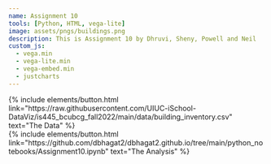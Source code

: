 ```yaml
---
name: Assignment 10
tools: [Python, HTML, vega-lite]
image: assets/pngs/buildings.png
description: This is Assignment 10 by Dhruvi, Sheny, Powell and Neil
custom_js:
  - vega.min
  - vega-lite.min
  - vega-embed.min
  - justcharts
---
```



<div class="left">
{% include elements/button.html link="https://raw.githubusercontent.com/UIUC-iSchool-DataViz/is445_bcubcg_fall2022/main/data/building_inventory.csv" text="The Data" %}
</div>

<div class="right">
{% include elements/button.html link="https://github.com/dbhagat2/dbhagat2.github.io/tree/main/python_notebooks/Assignment10.ipynb" text="The Analysis" %}
</div>

